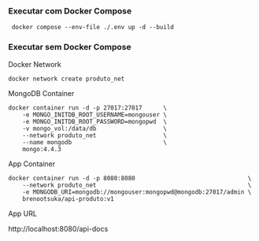 ### Executar com Docker Compose

```
 docker compose --env-file ./.env up -d --build
```

### Executar sem Docker Compose

Docker Network

```
docker network create produto_net
```

MongoDB Container

```
docker container run -d -p 27017:27017      \
    -e MONGO_INITDB_ROOT_USERNAME=mongouser \
    -e MONGO_INITDB_ROOT_PASSWORD=mongopwd  \
    -v mongo_vol:/data/db                   \
    --network produto_net                   \
    --name mongodb                          \
    mongo:4.4.3
```

App Container

```
docker container run -d -p 8080:8080                                \
    --network produto_net                                           \
    -e MONGODB_URI=mongodb://mongouser:mongopwd@mongodb:27017/admin \
    brenootsuka/api-produto:v1
```

App URL

http://localhost:8080/api-docs
